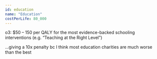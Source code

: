 ```yaml
---
id: education
name: "Education"
costPerLife: 80_000
--- 
```


o3: 	$50 – 150 per QALY for the most evidence-backed schooling interventions (e.g. “Teaching at the Right Level”)

...giving a 10x penalty bc I think most education charities are much worse than the best

